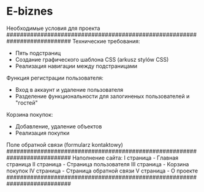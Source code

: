 # E-biznes
Необходимые условия для проекта
###########################################################################
Технические требования:
- Пять подстраниц
- Создание графического шаблона CSS (arkusz stylów CSS)
- Реализация навигации между подстраницами

Функция регистрации пользователя:
- Вход в аккаунт и удаление пользователя
- Разделение функциональности для залогиненых пользователей и "гостей"

Корзина покупок:
- Добавление, удаление объектов
- Реализация покупки

Поле обратной связи (formularz kontaktowy)
###########################################################################
Наполнение сайта:
I страница - Главная страница
II страница - Страница пользователя
III страница - Корзина покупок
IV страница - Страница обратной связи
V страница - О проекте
###########################################################################
